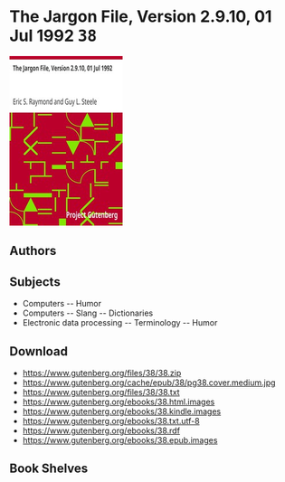 # The Jargon File, Version 2.9.10, 01 Jul 1992 <kbd>38</kbd>

![](./cover.medium.jpg "")

## Authors



## Subjects


 - Computers -- Humor
 - Computers -- Slang -- Dictionaries
 - Electronic data processing -- Terminology -- Humor

## Download


 - https://www.gutenberg.org/files/38/38.zip
 - https://www.gutenberg.org/cache/epub/38/pg38.cover.medium.jpg
 - https://www.gutenberg.org/files/38/38.txt
 - https://www.gutenberg.org/ebooks/38.html.images
 - https://www.gutenberg.org/ebooks/38.kindle.images
 - https://www.gutenberg.org/ebooks/38.txt.utf-8
 - https://www.gutenberg.org/ebooks/38.rdf
 - https://www.gutenberg.org/ebooks/38.epub.images

## Book Shelves


